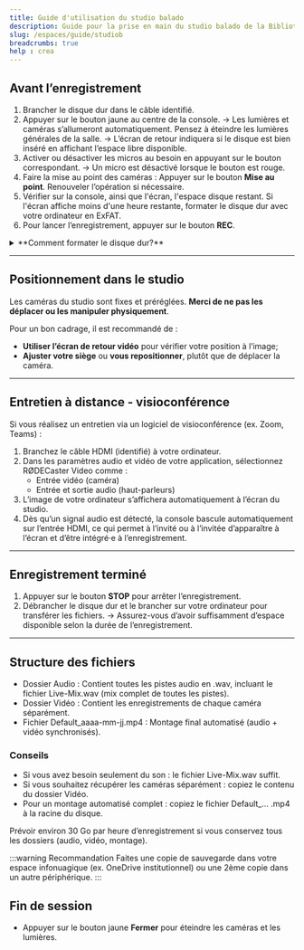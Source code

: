 ```yaml
---
title: Guide d'utilisation du studio balado
description: Guide pour la prise en main du studio balado de la Bibliothèque des lettres et sciences humaines.
slug: /espaces/guide/studiob
breadcrumbs: true
help : crea
---
```


## Avant l’enregistrement
1. Brancher le disque dur dans le câble identifié.
2. Appuyer sur le bouton jaune au centre de la console.
→ Les lumières et caméras s’allumeront automatiquement. Pensez à éteindre les lumières générales de la salle.
→ L’écran de retour indiquera si le disque est bien inséré en affichant l’espace libre disponible.
3. Activer ou désactiver les micros au besoin en appuyant sur le bouton correspondant.
→ Un micro est désactivé lorsque le bouton est rouge.
4. Faire la mise au point des caméras : Appuyer sur le bouton **Mise au point**. Renouveler l’opération si nécessaire.
5. Vérifier sur la console, ainsi que l'écran, l'espace disque restant. Si l'écran affiche moins d'une heure restante, formater le disque dur avec votre ordinateur en ExFAT.
6. Pour lancer l’enregistrement, appuyer sur le bouton **REC**.

<details>
  <summary>**Comment formater le disque dur?**</summary>
  
Pour Windows :
- Brancher le disque dur à votre ordinateur
- Localiser le disque dur dans l'explorateur de fichier
- Effectuer un clic droit dessus → **Formater**
- Dans **Système de fichiers**, choisir **ExFAT**
- Rebrancher le disque dur

Pour macOS :
- Brancher le disque dur à votre ordinateur
- Ouvrir l'application **Utilitaire de disque**
- Sélectionner le disque dur dans la liste à gauche
- Cliquer sur **Effacer** en haut de la fenêtre
- Dans **Système de fichiers**, choisir **ExFAT**
- Rebrancher le disque dur

</details>

---

## Positionnement dans le studio

Les caméras du studio sont fixes et préréglées. **Merci de ne pas les déplacer ou les manipuler physiquement**.

Pour un bon cadrage, il est recommandé de :
- **Utiliser l’écran de retour vidéo** pour vérifier votre position à l’image;
- **Ajuster votre siège** ou **vous repositionner**, plutôt que de déplacer la caméra.

---

## Entretien à distance - visioconférence
Si vous réalisez un entretien via un logiciel de visioconférence (ex. Zoom, Teams) :
1. Branchez le câble HDMI (identifié) à votre ordinateur.
2. Dans les paramètres audio et vidéo de votre application, sélectionnez RØDECaster Video comme :
   - Entrée vidéo (caméra)
   - Entrée et sortie audio (haut-parleurs)
3. L’image de votre ordinateur s’affichera automatiquement à l’écran du studio.
4. Dès qu’un signal audio est détecté, la console bascule automatiquement sur l’entrée HDMI, ce qui permet à l’invité ou à l’invitée d’apparaître à l’écran et d’être intégré·e à l’enregistrement.

---

## Enregistrement terminé
1. Appuyer sur le bouton **STOP** pour arrêter l’enregistrement.
2. Débrancher le disque dur et le brancher sur votre ordinateur pour transférer les fichiers.
→ Assurez-vous d’avoir suffisamment d’espace disponible selon la durée de l’enregistrement.

---

## Structure des fichiers
- Dossier Audio : Contient toutes les pistes audio en .wav, incluant le fichier Live-Mix.wav (mix complet de toutes les pistes).
- Dossier Vidéo : Contient les enregistrements de chaque caméra séparément.
- Fichier Default_aaaa-mm-jj.mp4 : Montage final automatisé (audio + vidéo synchronisés).

### Conseils
- Si vous avez besoin seulement du son : le fichier Live-Mix.wav suffit.
- Si vous souhaitez récupérer les caméras séparément : copiez le contenu du dossier Vidéo.
- Pour un montage automatisé complet : copiez le fichier Default_... .mp4 à la racine du disque.

Prévoir environ 30 Go par heure d’enregistrement si vous conservez tous les dossiers (audio, vidéo, montage).

:::warning Recommandation
Faites une copie de sauvegarde dans votre espace infonuagique (ex. OneDrive institutionnel) ou une 2ème copie dans un autre périphérique.
:::

## Fin de session
- Appuyer sur le bouton jaune **Fermer** pour éteindre les caméras et les lumières.